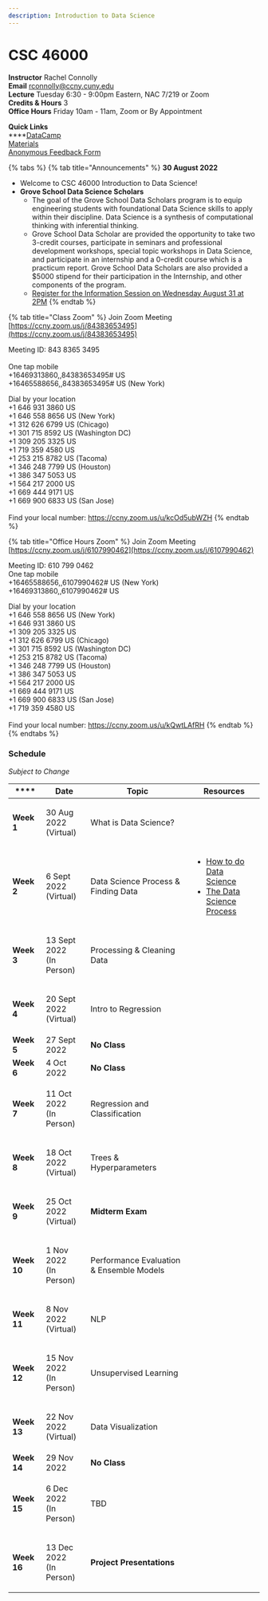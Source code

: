 ```yaml
---
description: Introduction to Data Science
---
```


# CSC 46000

**Instructor** Rachel Connolly\
**Email** rconnolly@ccny.cuny.edu\
**Lecture** Tuesday 6:30 - 9:00pm Eastern, NAC 7/219 or Zoom\
**Credits & Hours** 3\
**Office Hours** Friday 10am - 11am, Zoom or By Appointment

**Quick Links**\
****[DataCamp ](https://learn.datacamp.com/)\
[Materials](https://drive.google.com/drive/u/1/folders/1dpDlSyTg5DZehM0UgysEleS1LGkAlBnZ)\
[Anonymous Feedback Form](https://docs.google.com/forms/d/e/1FAIpQLSf0jMcfPN6sDBLcL5zs31Lfw0lRoVJs2LG8YvlJGrC\_PTy5xg/viewform)

{% tabs %}
{% tab title="Announcements" %}
**30 August 2022**

* Welcome to CSC 46000 Introduction to Data Science!
* **Grove School Data Science Scholars**
  * The goal of the Grove School Data Scholars program is to equip engineering students with foundational Data Science skills to apply within their discipline. Data Science is a synthesis of computational thinking with inferential thinking.&#x20;
  * Grove School Data Scholar are provided the opportunity to take two 3-credit courses, participate in seminars and professional development workshops, special topic workshops in Data Science, and participate in an internship and a 0-credit course which is a practicum report. Grove School Data Scholars are also provided a $5000 stipend for their participation in the Internship, and other components of the program.
  * [Register for the Information Session on Wednesday August 31  at 2PM](https://ccny.zoom.us/meeting/register/tZ0tfuquqj8rHd1hwtQDfMI8AfPPk3uVBDir)
{% endtab %}

{% tab title="Class Zoom" %}
Join Zoom Meeting\
[https://ccny.zoom.us/j/84383653495](https://ccny.zoom.us/j/84383653495)

Meeting ID: 843 8365 3495\
\
One tap mobile\
\+16469313860,,84383653495# US \
\+16465588656,,84383653495# US (New York)

Dial by your location \
\+1 646 931 3860 US \
\+1 646 558 8656 US (New York) \
\+1 312 626 6799 US (Chicago) \
\+1 301 715 8592 US (Washington DC) \
\+1 309 205 3325 US \
\+1 719 359 4580 US \
\+1 253 215 8782 US (Tacoma) \
\+1 346 248 7799 US (Houston) \
\+1 386 347 5053 US \
\+1 564 217 2000 US \
\+1 669 444 9171 US \
\+1 669 900 6833 US (San Jose) \
\
Find your local number: https://ccny.zoom.us/u/kcOd5ubWZH
{% endtab %}

{% tab title="Office Hours Zoom" %}
Join Zoom Meeting\
[https://ccny.zoom.us/j/6107990462](https://ccny.zoom.us/j/6107990462)

Meeting ID: 610 799 0462 \
One tap mobile \
\+16465588656,,6107990462# US (New York) \
\+16469313860,,6107990462# US

Dial by your location \
\+1 646 558 8656 US (New York) \
\+1 646 931 3860 US \
\+1 309 205 3325 US \
\+1 312 626 6799 US (Chicago) \
\+1 301 715 8592 US (Washington DC) \
\+1 253 215 8782 US (Tacoma) \
\+1 346 248 7799 US (Houston) \
\+1 386 347 5053 US \
\+1 564 217 2000 US \
\+1 669 444 9171 US \
\+1 669 900 6833 US (San Jose) \
\+1 719 359 4580 US\
\
Find your local number: https://ccny.zoom.us/u/kQwtLAfRH
{% endtab %}
{% endtabs %}

### Schedule

_Subject to Change_

| ****        | **Date**                           | **Topic**                                | **Resources**                                                                                                                                                                                                                                                                                                                      |
| ----------- | ---------------------------------- | ---------------------------------------- | ---------------------------------------------------------------------------------------------------------------------------------------------------------------------------------------------------------------------------------------------------------------------------------------------------------------------------------- |
| **Week 1**  | <p>30 Aug 2022<br>(Virtual)</p>    | What is Data Science?                    |                                                                                                                                                                                                                                                                                                                                    |
| **Week 2**  | <p>6 Sept 2022<br>(Virtual)</p>    | Data Science Process & Finding Data      | <ul><li><a href="https://docs.microsoft.com/en-us/archive/blogs/machinelearning/how-to-do-data-science">How to do Data Science</a></li><li><a href="https://medium.springboard.com/the-data-science-process-the-complete-laymans-guide-to-what-a-data-scientist-actually-does-ca3e166b7c67">The Data Science Process</a></li></ul> |
| **Week 3**  | <p>13 Sept 2022<br>(In Person)</p> | Processing & Cleaning Data               |                                                                                                                                                                                                                                                                                                                                    |
| **Week 4**  | <p>20 Sept 2022<br>(Virtual)</p>   | Intro to Regression                      |                                                                                                                                                                                                                                                                                                                                    |
| **Week 5**  | 27 Sept 2022                       | **No Class**                             |                                                                                                                                                                                                                                                                                                                                    |
| **Week 6**  | 4 Oct 2022                         | **No Class**                             |                                                                                                                                                                                                                                                                                                                                    |
| **Week 7**  | <p>11 Oct 2022<br>(In Person)</p>  | Regression and Classification            |                                                                                                                                                                                                                                                                                                                                    |
| **Week 8**  | <p>18 Oct 2022<br>(Virtual)</p>    | Trees & Hyperparameters                  |                                                                                                                                                                                                                                                                                                                                    |
| **Week 9**  | <p>25 Oct 2022<br>(Virtual)</p>    | **Midterm Exam**                         |                                                                                                                                                                                                                                                                                                                                    |
| **Week 10** | <p>1 Nov 2022<br>(In Person)</p>   | Performance Evaluation & Ensemble Models |                                                                                                                                                                                                                                                                                                                                    |
| **Week 11** | <p>8 Nov 2022<br>(Virtual)</p>     | NLP                                      |                                                                                                                                                                                                                                                                                                                                    |
| **Week 12** | <p>15 Nov 2022<br>(In Person)</p>  | Unsupervised Learning                    |                                                                                                                                                                                                                                                                                                                                    |
| **Week 13** | <p>22 Nov 2022<br>(Virtual)</p>    | Data Visualization                       |                                                                                                                                                                                                                                                                                                                                    |
| **Week 14** | 29 Nov 2022                        | **No Class**                             |                                                                                                                                                                                                                                                                                                                                    |
| **Week 15** | <p>6 Dec 2022<br>(In Person)</p>   | TBD                                      |                                                                                                                                                                                                                                                                                                                                    |
| **Week 16** | <p>13 Dec 2022<br>(In Person)</p>  | **Project Presentations**                |                                                                                                                                                                                                                                                                                                                                    |

###
